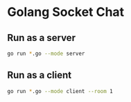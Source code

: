 # Golang Socket Chat

## Run as a server
```sh
go run *.go --mode server
```

## Run as a client
```sh
go run *.go --mode client --room 1
```